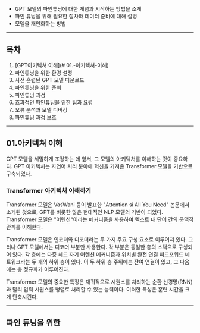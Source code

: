 * GPT 모델의 파인튜닝에 대한 개념과 시작하는 방법을 소개
* 파인 튜닝을 위해 필요한 절차와 데이터 준비에 대해 설명
* 모델을 개인화하는 방법

---
## 목차
1) [GPT아키텍쳐 이해](# 01.-아키텍쳐-이해)
2) 파인튜닝을 위한 환경 설정
3) 사전 훈련된 GPT 모델 다운로드
4) 파인튜닝을 위한 준비
5) 파인튜닝 과정
6) 효과적인 파인튜닝을 위한 팁과 요령
7) 오류 분석과 모델 디버깅
8) 파인튜닝 과정 보호

---
## 01.아키텍쳐 이해
GPT 모델을 세밀하게 조정하는 데 앞서, 그 모델의 아키텍처를 이해하는 것이 중요하다.
GPT 아키텍처는 자연어 처리 분야에 혁신을 가져온 Transformer 모델을 기반으로 구축되었다.

### Transformer 아키텍처 이해하기
Transformer 모델은 VasWani 등이 발표한 "Attention si All You Need" 논문에서 소개된 것으로, GPT를 비롯한 많은 현대적인 NLP 모델의 기반이 되었다.
Transformer 모델은 "어텐션"이라는 메커니즘을 사용하여 텍스트 내 단어 간의 문맥적 관계를 이해한다.

Transformer 모델은 인코더와 디코더라는 두 가지 주요 구성 요소로 이루어져 있다. 그러나 GPT 모델에서는 디코더 부분만 사용한다.
각 부분은 동일한 층의 스택으로 구성되어 있다. 각 층에는 다중 헤드 자기 어텐션 메커니즘과 위치별 완전 연결 피드포워드 네트워크라는 두 개의 하위 층이 있다.
이 두 하위 층 주위에는 잔여 연결이 있고, 그 다음에는 층 정규화가 이루어진다.

Transformer 모델의 중요한 특징은 재귀적으로 시퀀스를 처리하는 순환 신경망(RNN)과 달리 입력 시퀀스를 병렬로 처리할 수 있는 능력이다.
이러한 특성은 훈련 시간을 크게 단축시킨다.

---
## 파인 튜닝을 위한
